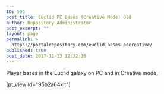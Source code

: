 ```yaml
---
ID: 506
post_title: Euclid PC Bases (Creative Mode) Old
author: Repository Administrator
post_excerpt: ""
layout: page
permalink: >
  https://portalrepository.com/euclid-bases-pccreative/
published: true
post_date: 2017-11-13 12:32:26
---
```

Player bases in the Euclid galaxy on PC and in Creative mode.

[pt_view id="95b2a64xit"]